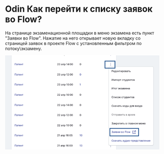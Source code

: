 # Odin Как перейти к списку заявок во Flow?

На странице экзаменационной площадки в меню экзамена есть пункт "Заявки во Flow". Нажатие на него открывает новую вкладку со страницей заявок в проекте Flow с установленным фильтром по потоку\экзамену.

![](<../.gitbook/assets/image (390).png>)
